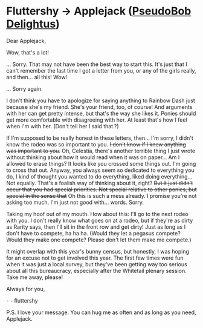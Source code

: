 # Fluttershy → Applejack ([PseudoBob Delightus](https://www.fimfiction.net/user/12771/))

Dear Applejack,

  

Wow, that's a lot!

… Sorry. That may not have been the best way to start this. It's just that I can't remember the last time I got a letter from you, or any of the girls really, and then… all this! Wow!

… Sorry again.

I don't think you have to apologize for saying anything to Rainbow Dash just because she's my friend. She's your friend, too, of course! And arguments with her can get pretty intense, but that's the way she likes it. Ponies should get more comfortable with disagreeing with her. At least that's how I feel when I'm with her. (Don't tell her I said that.?)

If I'm supposed to be really honest in these letters, then… I'm sorry, I didn't know the rodeo was so important to you. ~~I don't know if I knew anything was important to you.~~ Oh, Celestia, there's another terrible thing I just wrote without thinking about how it would read when it was on paper… Am I allowed to erase things? It looks like you crossed some things out. I'm going to cross that out. Anyway, you always seem so dedicated to everything you do, I kind of thought you wanted to do everything, liked doing everything… Not equally. That's a foalish way of thinking about it, right? ~~But it just didn't occur that you had special priorities. Not special relative to other ponies, but special in the sense that~~ Oh this is such a mess already. I promise you're not asking too much. I'm just not good with… words. Sorry.

Taking my hoof out of my mouth. How about this: I'll go to the next rodeo with you. I don't really know what goes on at a rodeo, but if they're as dirty as Rarity says, then I'll sit in the front row and get dirty! Just as long as I don't have to compete, ha ha ha. (Would they let a pegasus compete? Would they make one compete? Please don't let them make me compete.)

It might overlap with this year's bunny census, but honestly, I was hoping for an excuse not to get involved this year. The first few times were fun when it was just a local survey, but they've been getting way too serious about all this bureaucracy, especially after the Whitetail plenary session. Take me away, please!

  

Always for you,

\- \- fluttershy

  

P.S. I love your message. You can hug me as often and as long as you need, Applejack.